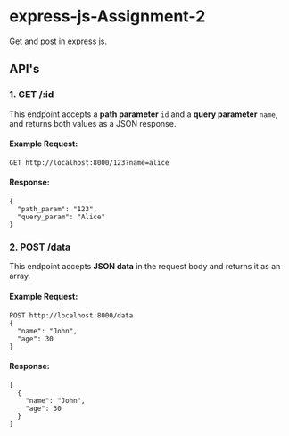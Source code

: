 # express-js-Assignment-2
Get and post in express js.

## API's
### 1. **GET /:id**
This endpoint accepts a **path parameter** `id` and a **query parameter** `name`, and returns both values as a JSON response.

#### Example Request:
```
GET http://localhost:8000/123?name=alice

```

#### Response:
```
{
  "path_param": "123",
  "query_param": "Alice"
}
```


### 2. **POST /data**
This endpoint accepts **JSON data** in the request body and returns it as an array.

#### Example Request:
```
POST http://localhost:8000/data
{
  "name": "John",
  "age": 30
}
```

#### Response:
```
[
  {
    "name": "John",
    "age": 30
  }
]
```

